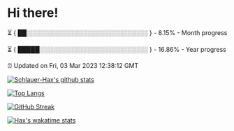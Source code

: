 # Hi there!

⏳ { ██░░░░░░░░░░░░░░░░░░░░░░░░░░░░ } - 8.15% - Month progress

⏳ { █████░░░░░░░░░░░░░░░░░░░░░░░░░ } - 16.86% - Year progress

⏰ Updated on Fri, 03 Mar 2023 12:38:12 GMT


[![Schlauer-Hax's github stats](https://github-readme-stats.vercel.app/api?username=Schlauer-Hax&show_icons=true&theme=dark&count_private=true)](https://github.com/Schlauer-Hax)


[![Top Langs](https://github-readme-stats.vercel.app/api/top-langs/?username=Schlauer-Hax&layout=compact&theme=dark)](https://github.com/Schlauer-Hax?tab=repositories)

[![GitHub Streak](https://streak-stats.demolab.com?user=Schlauer-Hax&theme=dark)](https://git.io/streak-stats)

[![Hax's wakatime stats](https://github-readme-stats.vercel.app/api/wakatime?username=Hax&theme=dark)](https://wakatime.com/@Hax)

